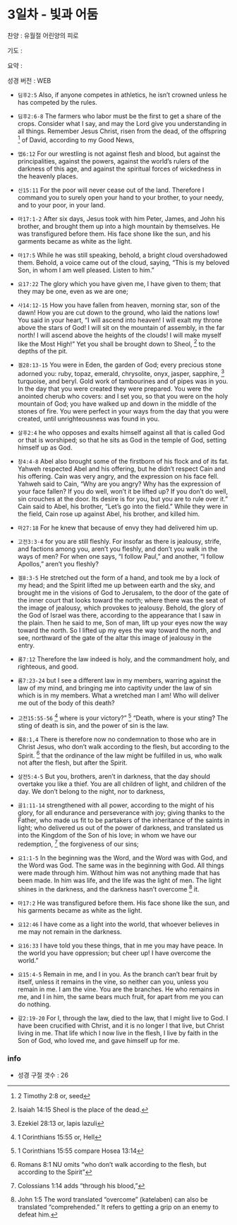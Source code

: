 # 3일차 - 빛과 어둠

찬양 : 유월절 어린양의 피로

기도 : 

요약 : 

성경 버전 : WEB

- `딤후2:5` Also, if anyone competes in athletics, he isn’t crowned unless he has competed by the rules.

- `딤후2:6-8` The farmers who labor must be the first to get a share of the crops. Consider what I say, and may the Lord give you understanding in all things. Remember Jesus Christ, risen from the dead, of the offspring [^2Tim2:8a] of David, according to my Good News,
[^2Tim2:8a]: 2 Timothy 2:8 or, seed 


- `엡6:12` For our wrestling is not against flesh and blood, but against the principalities, against the powers, against the world’s rulers of the darkness of this age, and against the spiritual forces of wickedness in the heavenly places.

- `신15:11` For the poor will never cease out of the land. Therefore I command you to surely open your hand to your brother, to your needy, and to your poor, in your land.

- `마17:1-2` After six days, Jesus took with him Peter, James, and John his brother, and brought them up into a high mountain by themselves. He was transfigured before them. His face shone like the sun, and his garments became as white as the light.

- `마17:5` While he was still speaking, behold, a bright cloud overshadowed them. Behold, a voice came out of the cloud, saying, “This is my beloved Son, in whom I am well pleased. Listen to him.”

- `요17:22` The glory which you have given me, I have given to them; that they may be one, even as we are one;

- `사14:12-15` How you have fallen from heaven, morning star, son of the dawn! How you are cut down to the ground, who laid the nations low! You said in your heart, “I will ascend into heaven! I will exalt my throne above the stars of God! I will sit on the mountain of assembly, in the far north! I will ascend above the heights of the clouds! I will make myself like the Most High!” Yet you shall be brought down to Sheol, [^Isa14:15a] to the depths of the pit.
[^Isa14:15a]: Isaiah 14:15 Sheol is the place of the dead. 


- `겔28:13-15` You were in Eden, the garden of God; every precious stone adorned you: ruby, topaz, emerald, chrysolite, onyx, jasper, sapphire, [^Ezek28:13a] turquoise, and beryl. Gold work of tambourines and of pipes was in you. In the day that you were created they were prepared. You were the anointed cherub who covers: and I set you, so that you were on the holy mountain of God; you have walked up and down in the middle of the stones of fire. You were perfect in your ways from the day that you were created, until unrighteousness was found in you.
[^Ezek28:13a]: Ezekiel 28:13 or, lapis lazuli 


- `살후2:4` he who opposes and exalts himself against all that is called God or that is worshiped; so that he sits as God in the temple of God, setting himself up as God.

- `창4:4-8` Abel also brought some of the firstborn of his flock and of its fat. Yahweh respected Abel and his offering, but he didn’t respect Cain and his offering. Cain was very angry, and the expression on his face fell. Yahweh said to Cain, “Why are you angry? Why has the expression of your face fallen? If you do well, won’t it be lifted up? If you don’t do well, sin crouches at the door. Its desire is for you, but you are to rule over it.” Cain said to Abel, his brother, “Let’s go into the field.” While they were in the field, Cain rose up against Abel, his brother, and killed him.

- `마27:18` For he knew that because of envy they had delivered him up.

- `고전3:3-4` for you are still fleshly. For insofar as there is jealousy, strife, and factions among you, aren’t you fleshly, and don’t you walk in the ways of men? For when one says, “I follow Paul,” and another, “I follow Apollos,” aren’t you fleshly?

- `겔8:3-5` He stretched out the form of a hand, and took me by a lock of my head; and the Spirit lifted me up between earth and the sky, and brought me in the visions of God to Jerusalem, to the door of the gate of the inner court that looks toward the north; where there was the seat of the image of jealousy, which provokes to jealousy. Behold, the glory of the God of Israel was there, according to the appearance that I saw in the plain. Then he said to me, Son of man, lift up your eyes now the way toward the north. So I lifted up my eyes the way toward the north, and see, northward of the gate of the altar this image of jealousy in the entry.

- `롬7:12` Therefore the law indeed is holy, and the commandment holy, and righteous, and good.

- `롬7:23-24` but I see a different law in my members, warring against the law of my mind, and bringing me into captivity under the law of sin which is in my members. What a wretched man I am! Who will deliver me out of the body of this death?

- `고전15:55-56` [^1Cor15:55a] where is your victory?” [^1Cor15:55b] “Death, where is your sting? The sting of death is sin, and the power of sin is the law.
[^1Cor15:55a]: 1 Corinthians 15:55 or, Hell 
[^1Cor15:55b]: 1 Corinthians 15:55 compare Hosea 13:14 


- `롬8:1,4` There is therefore now no condemnation to those who are in Christ Jesus, who don’t walk according to the flesh, but according to the Spirit. [^Rom8:1a] that the ordinance of the law might be fulfilled in us, who walk not after the flesh, but after the Spirit.
[^Rom8:1a]: Romans 8:1 NU omits “who don’t walk according to the flesh, but according to the Spirit” 


- `살전5:4-5` But you, brothers, aren’t in darkness, that the day should overtake you like a thief. You are all children of light, and children of the day. We don’t belong to the night, nor to darkness,

- `골1:11-14` strengthened with all power, according to the might of his glory, for all endurance and perseverance with joy; giving thanks to the Father, who made us fit to be partakers of the inheritance of the saints in light; who delivered us out of the power of darkness, and translated us into the Kingdom of the Son of his love; in whom we have our redemption, [^Col1:14a] the forgiveness of our sins;
[^Col1:14a]: Colossians 1:14  adds “through his blood,” 


- `요1:1-5` In the beginning was the Word, and the Word was with God, and the Word was God. The same was in the beginning with God. All things were made through him. Without him was not anything made that has been made. In him was life, and the life was the light of men. The light shines in the darkness, and the darkness hasn’t overcome [^John1:5a] it.
[^John1:5a]: John 1:5 The word translated “overcome” (katelaben) can also be translated “comprehended.” It refers to getting a grip on an enemy to defeat him. 


- `마17:2` He was transfigured before them. His face shone like the sun, and his garments became as white as the light.

- `요12:46` I have come as a light into the world, that whoever believes in me may not remain in the darkness.

- `요16:33` I have told you these things, that in me you may have peace. In the world you have oppression; but cheer up! I have overcome the world.”

- `요15:4-5` Remain in me, and I in you. As the branch can’t bear fruit by itself, unless it remains in the vine, so neither can you, unless you remain in me. I am the vine. You are the branches. He who remains in me, and I in him, the same bears much fruit, for apart from me you can do nothing.

- `갈2:19-20` For I, through the law, died to the law, that I might live to God. I have been crucified with Christ, and it is no longer I that live, but Christ living in me. That life which I now live in the flesh, I live by faith in the Son of God, who loved me, and gave himself up for me.

### info

- 성경 구절 갯수 : 26